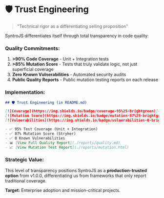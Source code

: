 # 🛡️ Trust Engineering

> "Technical rigor as a differentiating selling proposition"

SyntroJS differentiates itself through total transparency in code quality:

### Quality Commitments:

1. **>90% Code Coverage** - Unit + Integration tests
2. **>85% Mutation Score** - Tests that truly validate logic, not just superficial coverage
3. **Zero Known Vulnerabilities** - Automated security audits
4. **Public Quality Reports** - Public mutation testing reports on each release

### Implementation:

```markdown
## 🛡️ Trust Engineering (in README.md)

[![Coverage](https://img.shields.io/badge/coverage-95%25-brightgreen)](./coverage)
[![Mutation Score](https://img.shields.io/badge/mutation-87%25-brightgreen)](./mutation-report)
[![Vulnerabilities](https://img.shields.io/badge/vulnerabilities-0-brightgreen)](./security)

- ✅ 95% Test Coverage (Unit + Integration)
- ✅ 87% Mutation Score (Stryker)
- ✅ 0 Known Vulnerabilities
- 📊 [View Full Quality Report](./reports/quality.md)
- 📈 [View Mutation Test Report](./reports/mutation.html)
```

### Strategic Value:

This level of transparency positions SyntroJS as a **production-trusted option** from v1.0.0, differentiating us from frameworks that only report traditional coverage.

**Target:** Enterprise adoption and mission-critical projects.